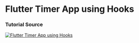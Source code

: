 # Flutter Timer App using Hooks

### Tutorial Source

[![Flutter Timer App using Hooks](https://img.youtube.com/vi/A1DUBgIsCv8/0.jpg)](https://www.youtube.com/watch?v=A1DUBgIsCv8 "Flutter Timer App using Hooks")
